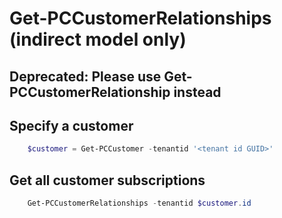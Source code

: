 # Get-PCCustomerRelationships (indirect model only) #

## Deprecated: Please use Get-PCCustomerRelationship instead ##

## Specify a customer ##

```powershell
    $customer = Get-PCCustomer -tenantid '<tenant id GUID>'
```

## Get all customer subscriptions ##

```powershell
    Get-PCCustomerRelationships -tenantid $customer.id
```

